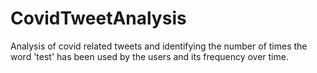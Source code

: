 # CovidTweetAnalysis
Analysis of covid related tweets and identifying the number of times the word 'test' has been used by the users and its frequency over time.
